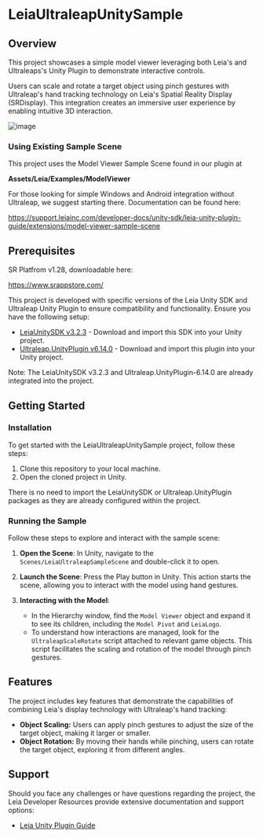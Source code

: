 # LeiaUltraleapUnitySample

## Overview
This project showcases a simple model viewer leveraging both Leia's and Ultraleaps's Unity Plugin to demonstrate interactive controls. 

Users can scale and rotate a target object using pinch gestures with Ultraleap's hand tracking technology on Leia's Spatial Reality Display (SRDisplay). This integration creates an immersive user experience by enabling intuitive 3D interaction.


![image](https://github.com/LeiaInc/LeiaUltraleapUnitySample/assets/51935243/4a3abbdf-6845-461c-bf36-46cd65ce3487)


### Using Existing Sample Scene

This project uses the Model Viewer Sample Scene found in our plugin at 

 **Assets/Leia/Examples/ModelViewer**
 
 For those looking for simple Windows and Android integration without Ultraleap, we suggest starting there.
Documentation can be found here:

https://support.leiainc.com/developer-docs/unity-sdk/leia-unity-plugin-guide/extensions/model-viewer-sample-scene

## Prerequisites

SR Platfrom v1.28, downloadable here:

https://www.srappstore.com/


This project is developed with specific versions of the Leia Unity SDK and Ultraleap Unity Plugin to ensure compatibility and functionality. Ensure you have the following setup:

- [LeiaUnitySDK v3.2.3](https://www.leiainc.com/developer-resources) - Download and import this SDK into your Unity project.
- [Ultraleap.UnityPlugin v6.14.0](https://github.com/ultraleap/UnityPlugin/releases) - Download and import this plugin into your Unity project.

Note: The LeiaUnitySDK v3.2.3 and Ultraleap.UnityPlugin-6.14.0 are already integrated into the project.

## Getting Started

### Installation
To get started with the LeiaUltraleapUnitySample project, follow these steps:

1. Clone this repository to your local machine.
2. Open the cloned project in Unity.

There is no need to import the LeiaUnitySDK or Ultraleap.UnityPlugin packages as they are already configured within the project.

### Running the Sample

Follow these steps to explore and interact with the sample scene:

1. **Open the Scene**: In Unity, navigate to the `Scenes/LeiaUltraleapSampleScene` and double-click it to open.

2. **Launch the Scene**: Press the Play button in Unity. This action starts the scene, allowing you to interact with the model using hand gestures.

3. **Interacting with the Model**:
   - In the Hierarchy window, find the `Model Viewer` object and expand it to see its children, including the `Model Pivot` and `LeiaLogo`.
   - To understand how interactions are managed, look for the `UltraleapScaleRotate` script attached to relevant game objects. This script facilitates the scaling and rotation of the model through pinch gestures.

## Features
The project includes key features that demonstrate the capabilities of combining Leia's display technology with Ultraleap's hand tracking:

- **Object Scaling:** Users can apply pinch gestures to adjust the size of the target object, making it larger or smaller.
- **Object Rotation:** By moving their hands while pinching, users can rotate the target object, exploring it from different angles.

## Support
Should you face any challenges or have questions regarding the project, the Leia Developer Resources provide extensive documentation and support options:

- [Leia Unity Plugin Guide](https://support.leiainc.com/developer-docs/unity-sdk/leia-unity-plugin-guide)

